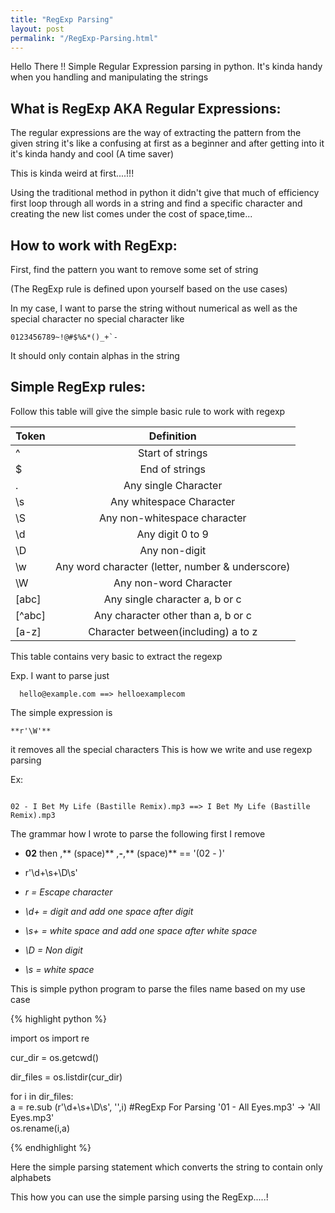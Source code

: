 ```yaml
---
title: "RegExp Parsing"
layout: post
permalink: "/RegExp-Parsing.html"
---
```


Hello There !!
Simple Regular Expression parsing in python. It's kinda handy when you handling and manipulating the strings

What is RegExp AKA Regular Expressions:
---------------------------------------

The regular expressions are the way of extracting the pattern from the given string it's like a confusing at first as a beginner and after getting into it it's kinda handy and cool (A time saver)

This is kinda weird at first....!!!

Using the traditional method in python it didn't give that much of efficiency first loop through all words in a string and find a specific character and creating the new list comes under the cost of space,time...

How to work with RegExp:
------------------------

First, find the pattern you want to remove some set of string 

(The RegExp rule is defined upon yourself based on the use cases)

In my case, I want to parse the string without numerical as well as the special character no special character like 

```
0123456789~!@#$%&*()_+`-
```

It should only contain alphas in the string


Simple RegExp rules:
--------------------

Follow this table will give the simple basic rule to work with regexp

| Token         | Definition                     |
| ------------- |:-------------:                 |
| ^             | Start of strings               |
| $             | End of strings                 |
| .             |Any single Character            |
| \s             |    Any whitespace Character    |
| \S             |    Any non-whitespace character|
| \d             |    Any digit 0 to 9            |
| \D             |    Any non-digit               |
| \w             |    Any word character (letter, number & underscore)|
| \W             |    Any non-word Character      |
| [abc]         | Any single character a, b or c  |
| [^abc]        | Any character other than a, b or c        |
| [a-z]         | Character between(including) a to z       |


This table contains very basic to extract the regexp

Exp.
I want to parse just 

```
  hello@example.com ==> helloexamplecom
```

The simple expression is 

```
**r'\W'**
```

it removes all the special characters
This is how we write and use regexp parsing

Ex:

```

02 - I Bet My Life (Bastille Remix).mp3 ==> I Bet My Life (Bastille Remix).mp3 

```

The grammar how I wrote to parse the following first I remove 

- **02** then ,** (space)** ,**-**,** (space)** == '(02 - )'
- r'\d+\s+\D\s'

- *r = Escape character*
- *\d+ = digit and add one space after digit*
- *\s+ = white space and add one space after white space*
- *\D = Non digit*
- *\s = white space*

This is simple python program to parse the files name based on my use case

{% highlight python %}

import os
import re

cur_dir = os.getcwd()

dir_files = os.listdir(cur_dir)

for i in dir_files:    
    a = re.sub (r'\d+\s+\D\s', '',i) 
    #RegExp For Parsing '01 - All Eyes.mp3' -> 'All Eyes.mp3'    
    os.rename(i,a)

{% endhighlight %}

Here the simple parsing statement which converts the string to contain only
alphabets 

This how you can use the simple parsing using the RegExp.....!